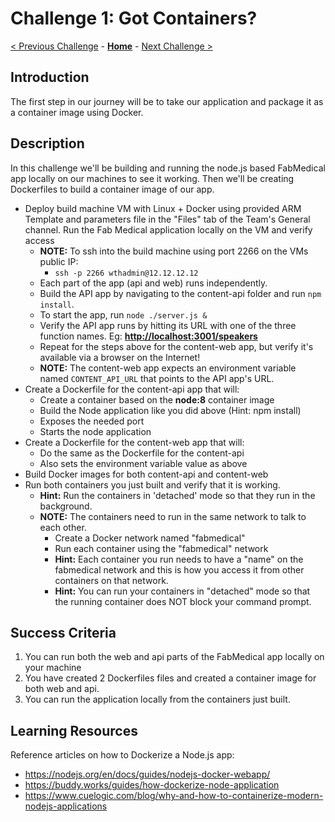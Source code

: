 # Challenge 1: Got Containers?

[< Previous Challenge](./00-prereqs.md) - **[Home](../README.md)** - [Next Challenge >](./02-acr.md)

## Introduction

The first step in our journey will be to take our application and package it as a container image using Docker.

## Description

In this challenge we'll be building and running the node.js based FabMedical app locally on our machines to see it working. Then we'll be creating Dockerfiles to build a container image of our app.

- Deploy build machine VM with Linux + Docker using provided ARM Template and parameters file in the "Files" tab of the Team's General channel. Run the Fab Medical application locally on the VM and verify access
	- **NOTE:** To ssh into the build machine using port 2266 on the VMs public IP:
    	- `ssh -p 2266 wthadmin@12.12.12.12` 
	- Each part of the app (api and web) runs independently.
	- Build the API app by navigating to the content-api folder and run `npm install`.
	- To start the app, run `node ./server.js &`
	- Verify the API app runs by hitting its URL with one of the three function names. Eg: **<http://localhost:3001/speakers>**
	- Repeat for the steps above for the content-web app, but verify it's available via a browser on the Internet!
	- **NOTE:** The content-web app expects an environment variable named `CONTENT_API_URL` that points to the API app's URL. 
- Create a Dockerfile for the content-api app that will:
	- Create a container based on the **node:8** container image
	- Build the Node application like you did above (Hint: npm install)
	- Exposes the needed port
	- Starts the node application
- Create a Dockerfile for the content-web app that will:
	- Do the same as the Dockerfile for the content-api
	- Also sets the environment variable value as above
- Build Docker images for both content-api and content-web
- Run both containers you just built and verify that it is working. 
	- **Hint:** Run the containers in 'detached' mode so that they run in the background.
	- **NOTE:** The containers need to run in the same network to talk to each other. 
		- Create a Docker network named "fabmedical"
		- Run each container using the "fabmedical" network
		- **Hint:** Each container you run needs to have a "name" on the fabmedical network and this is how you access it from other containers on that network.
		- **Hint:** You can run your containers in "detached" mode so that the running container does NOT block your command prompt.

## Success Criteria

1. You can run both the web and api parts of the FabMedical app locally on your machine
1. You have created 2 Dockerfiles files and created a container image for both web and api.
1. You can run the application locally from the containers just built.

## Learning Resources

Reference articles on how to Dockerize a Node.js app:
- <https://nodejs.org/en/docs/guides/nodejs-docker-webapp/>
- <https://buddy.works/guides/how-dockerize-node-application>
- <https://www.cuelogic.com/blog/why-and-how-to-containerize-modern-nodejs-applications>